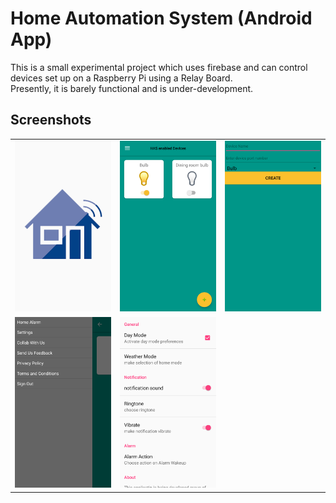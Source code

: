 # Home Automation System (Android App)
This is a small experimental project which uses firebase and can control devices set up on a Raspberry Pi using a Relay Board.<br>
Presently, it is barely functional and is under-development.

## Screenshots
<table>
  <tr>
    <td><img src="screenshots/splash.png"></td>
    <td><img src="screenshots/home.png"></td>
    <td><img src="screenshots/add_devices.png"></td>
  </tr>
  <tr>
    <td><img src="screenshots/drawer.png"></td>
    <td><img src="screenshots/settings_screen.png"></td>
  </tr>
</table>
